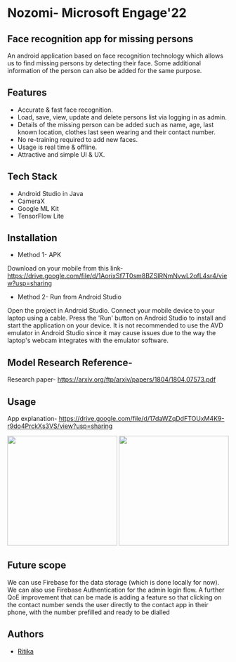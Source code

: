 # Nozomi- Microsoft Engage'22

## Face recognition app for missing persons

An android application based on face recognition technology which allows us to find missing persons by detecting their face.
Some additional information of the person can also be added for the same purpose. 

## Features

- Accurate & fast face recognition.
- Load, save, view, update and delete persons list via logging in as admin.
- Details of the missing person can be added such as name, age, last known location, clothes last seen wearing and their contact number.
- No re-training required to add new faces.
- Usage is real time & offline.
- Attractive and simple UI & UX.


## Tech Stack

- Android Studio in Java
- CameraX
- Google ML Kit
- TensorFlow Lite

## Installation

- Method 1- APK

Download on your mobile from this link- https://drive.google.com/file/d/1AorixSf7T0sm8BZSIRNmNvwL2ofL4sr4/view?usp=sharing

- Method 2- Run from Android Studio

Open the project in Android Studio. Connect your mobile device to your laptop using a cable. Press the 'Run' button on Android Studio to install and start the application on your device. It is not recommended to use the AVD emulator in Android Studio since it may cause issues due to the way the laptop's webcam integrates with the emulator software.

## Model Research Reference-

Research paper- https://arxiv.org/ftp/arxiv/papers/1804/1804.07573.pdf

## Usage 

App explanation- https://drive.google.com/file/d/17daWZqDdFTOUxM4K9-r9do4PrckXs3VS/view?usp=sharing
 
<img src="https://user-images.githubusercontent.com/57474424/170862534-b4b7274a-9fdc-4db0-9c18-5bb5a25b781c.jpg" width="250">  <img src="https://user-images.githubusercontent.com/57474424/170862714-72eb6e85-02af-4763-bca3-ec6d7c80919e.jpg" width="250">

## Future scope

We can use Firebase for the data storage (which is done locally for now). We can also use Firebase Authentication for the admin login flow. A further QoE improvement that can be made is adding a feature so that clicking on the contact number sends the user directly to the contact app in their phone, with the number prefilled and ready to be dialled


## Authors

- [Ritika](https://github.com/ritikasinghgautam)
